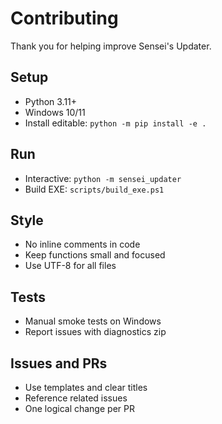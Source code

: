 # Contributing

Thank you for helping improve Sensei's Updater.

## Setup
- Python 3.11+
- Windows 10/11
- Install editable: `python -m pip install -e .`

## Run
- Interactive: `python -m sensei_updater`
- Build EXE: `scripts/build_exe.ps1`

## Style
- No inline comments in code
- Keep functions small and focused
- Use UTF-8 for all files

## Tests
- Manual smoke tests on Windows
- Report issues with diagnostics zip

## Issues and PRs
- Use templates and clear titles
- Reference related issues
- One logical change per PR